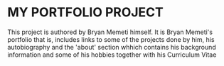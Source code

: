 # MY PORTFOLIO PROJECT
This project is authored by Bryan Memeti himself. It is Bryan Memeti's portfolio that is, includes links to some
of the projects done by him, his autobiography and the 'about' section whhich contains his background information and
some of his hobbies together with his Curriculum Vitae
